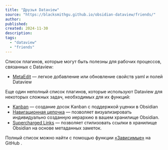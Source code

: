 ```yaml
---
title: "Друзья Dataview"
source: "https://blacksmithgu.github.io/obsidian-dataview/friends/"
author:
published:
created: 2024-11-30
description:
tags:
  - "dataview"
  - "friends"
---
```

Список плагинов, которые могут быть полезны для рабочих процессов, связанных с Dataview:

- [MetaEdit](https://github.com/chhoumann/MetaEdit) — легкое добавление или обновление свойств yaml и полей Dataview

Еще один неполный список плагинов, которые используют Dataview для некоторых сложных задач, необходимых для их функций:

- [Kanban](https://github.com/mgmeyers/obsidian-kanban) — создание досок Kanban с поддержкой уценки в Obsidian
- [Навигационная цепочка](http://publish.obsidian.md/breadcrumbs-docs) — позволяет визуализировать индивидуально созданную иерархию в вашем хранилище Obsidian.
- [Supercharged Links](https://github.com/mdelobelle/obsidian_supercharged_links) — позволяет стилизовать ссылки в хранилище Obsidian на основе метаданных заметок.

Полный список можно найти с помощью функции [«Зависимые»](https://github.com/blacksmithgu/obsidian-dataview/network/dependents) на GitHub .
